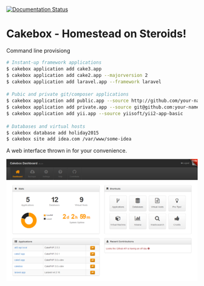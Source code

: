[![Documentation Status](https://readthedocs.org/projects/cakebox/badge/?version=latest)](https://readthedocs.org/projects/cakebox/?badge=latest)

# Cakebox - Homestead on Steroids!

Command line provisiong


```bash
# Instant-up framework applications
$ cakebox application add cake3.app
$ cakebox application add cake2.app --majorversion 2
$ cakebox application add laravel.app --framework laravel

# Pubic and private git/composer applications
$ cakebox application add public.app --source http://github.com/your-name/repository
$ cakebox application add private.app --source git@github.com:your-name/repository.git
$ cakebox application add yii.app --source yiisoft/yii2-app-basic

# Databases and virtual hosts
$ cakebox database add holiday2015
$ cakebox site add idea.com /var/www/some-idea
```

A web interface thrown in for your convenience.

![Cakebox Dashboard](docs/sources/img/cakebox-dashboard.png)

